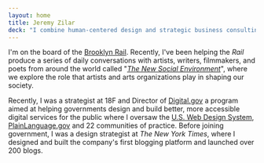 ```yaml
---
layout: home
title: Jeremy Zilar
deck: "I combine human-centered design and strategic business consulting to help organizations set visions, create strategies, design compelling experiences, and empower their teams to have greater autonomy, confidence, and independence."
---
```


I'm on the board of the [Brooklyn Rail](https://brooklynrail.org/). Recently, I've been helping the _Rail_ produce a series of daily conversations with artists, writers, filmmakers, and poets from around the world called "_[The New Social Environment](https://brooklynrail.org/events)_", where we explore the role that artists and arts organizations play in shaping our society.

Recently, I was a strategist at 18F and Director of [Digital.gov](https://digital.gov/) a program aimed at helping governments design and build better, more accessible digital services for the public where I oversaw the [U.S. Web Design System](https://designsystem.digital.gov/), [PlainLanguage.gov](https://www.plainlanguage.gov/) and 22 communities of practice. Before joining government, I was a design strategist at _The New York Times_, where I designed and built the company's first blogging platform and launched over 200 blogs.
